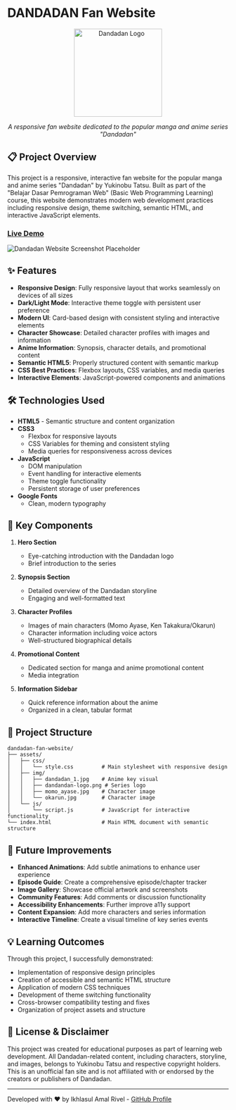 # DANDADAN Fan Website

<div align="center">
  <img src="assets/img/dandandan-logo.png" alt="Dandadan Logo" width="200"/>
  <br>
  <p><i>A responsive fan website dedicated to the popular manga and anime series "Dandadan"</i></p>
</div>

## 📋 Project Overview

This project is a responsive, interactive fan website for the popular manga and anime series "Dandadan" by Yukinobu Tatsu. Built as part of the "Belajar Dasar Pemrograman Web" (Basic Web Programming Learning) course, this website demonstrates modern web development practices including responsive design, theme switching, semantic HTML, and interactive JavaScript elements.

### [Live Demo](#)

![Dandadan Website Screenshot Placeholder](assets/img/dandadan_1.jpg)

## ✨ Features

- **Responsive Design**: Fully responsive layout that works seamlessly on devices of all sizes
- **Dark/Light Mode**: Interactive theme toggle with persistent user preference
- **Modern UI**: Card-based design with consistent styling and interactive elements
- **Character Showcase**: Detailed character profiles with images and information
- **Anime Information**: Synopsis, character details, and promotional content
- **Semantic HTML5**: Properly structured content with semantic markup
- **CSS Best Practices**: Flexbox layouts, CSS variables, and media queries
- **Interactive Elements**: JavaScript-powered components and animations

## 🛠️ Technologies Used

- **HTML5** - Semantic structure and content organization
- **CSS3**
  - Flexbox for responsive layouts
  - CSS Variables for theming and consistent styling
  - Media queries for responsiveness across devices
- **JavaScript**
  - DOM manipulation
  - Event handling for interactive elements
  - Theme toggle functionality
  - Persistent storage of user preferences
- **Google Fonts**
  - Clean, modern typography

## 🎨 Key Components

1. **Hero Section**
   - Eye-catching introduction with the Dandadan logo
   - Brief introduction to the series

2. **Synopsis Section**
   - Detailed overview of the Dandadan storyline
   - Engaging and well-formatted text

3. **Character Profiles**
   - Images of main characters (Momo Ayase, Ken Takakura/Okarun)
   - Character information including voice actors
   - Well-structured biographical details

4. **Promotional Content**
   - Dedicated section for manga and anime promotional content
   - Media integration

5. **Information Sidebar**
   - Quick reference information about the anime
   - Organized in a clean, tabular format

## 📂 Project Structure

```
dandadan-fan-website/
├── assets/
│   ├── css/
│   │   └── style.css         # Main stylesheet with responsive design
│   ├── img/
│   │   ├── dandadan_1.jpg    # Anime key visual
│   │   ├── dandandan-logo.png # Series logo
│   │   ├── momo_ayase.jpg    # Character image
│   │   └── okarun.jpg        # Character image
│   └── js/
│       └── script.js         # JavaScript for interactive functionality
└── index.html                # Main HTML document with semantic structure
```

## 🚀 Future Improvements

- **Enhanced Animations**: Add subtle animations to enhance user experience
- **Episode Guide**: Create a comprehensive episode/chapter tracker
- **Image Gallery**: Showcase official artwork and screenshots
- **Community Features**: Add comments or discussion functionality
- **Accessibility Enhancements**: Further improve a11y support
- **Content Expansion**: Add more characters and series information
- **Interactive Timeline**: Create a visual timeline of key series events

## 💡 Learning Outcomes

Through this project, I successfully demonstrated:
- Implementation of responsive design principles
- Creation of accessible and semantic HTML structure
- Application of modern CSS techniques
- Development of theme switching functionality
- Cross-browser compatibility testing and fixes
- Organization of project assets and structure

## 📄 License & Disclaimer

This project was created for educational purposes as part of learning web development. All Dandadan-related content, including characters, storyline, and images, belongs to Yukinobu Tatsu and respective copyright holders. This is an unofficial fan site and is not affiliated with or endorsed by the creators or publishers of Dandadan.

---

Developed with ❤️ by Ikhlasul Amal Rivel - [GitHub Profile](https://github.com/amalrivel)
